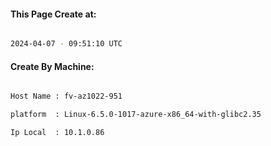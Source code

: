 
   
#### This Page Create at:

```bash

2024-04-07 - 09:51:10 UTC

```

#### Create By Machine:

```bash

Host Name : fv-az1022-951

platform  : Linux-6.5.0-1017-azure-x86_64-with-glibc2.35

Ip Local  : 10.1.0.86

```

